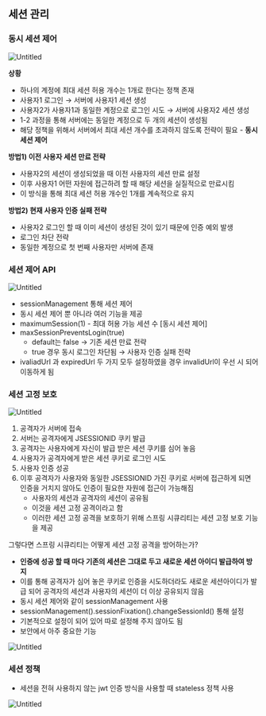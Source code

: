 ## 세션 관리

### 동시 세션 제어

![Untitled](https://prod-files-secure.s3.us-west-2.amazonaws.com/7f2365ae-ea78-4340-b09d-9671c8c311c7/bca92dde-dba6-46cb-8787-e036698d17a5/Untitled.png)

**상황**

- 하나의 계정에 최대 세션 허용 개수는 1개로 한다는 정책 존재
- 사용자1 로그인 → 서버에 사용자1 세션 생성
- 사용자2가 사용자1과 동일한 계정으로 로그인 시도 → 서버에 사용자2 세션 생성
- 1-2 과정을 통해 서버에는 동일한 계정으로 두 개의 세션이 생성됨
- 해당 정책을 위해서 서버에서 최대 세션 개수를 초과하지 않도록 전략이 필요 - **동시 세션 제어**

**방법1) 이전 사용자 세션 만료 전략**

- 사용자2의 세션이 생성되었을 때 이전 사용자의 세션 만료 설정
- 이후 사용자1 어떤 자원에 접근하려 할 때 해당 세션을 실질적으로 만료시킴
- 이 방식을 통해 최대 세션 허용 개수인 1개를 계속적으로 유지

**방법2) 현재 사용자 인증 실패 전략**

- 사용자2 로그인 할 때 이미 세션이 생성된 것이 있기 때문에 인증 예외 발생
- 로그인 차단 전략
- 동일한 계정으로 첫 번째 사용자만 서버에 존재

### 세션 제어 API

![Untitled](https://prod-files-secure.s3.us-west-2.amazonaws.com/7f2365ae-ea78-4340-b09d-9671c8c311c7/62b30bc4-1786-4f37-811c-5bbfa3464f7d/Untitled.png)

- sessionManagement 통해 세션 제어
- 동시 세션 제어 뿐 아니라 여러 기능을 제공
- maximumSession(1) - 최대 허용 가능 세션 수 [동시 세션 제어]
- maxSessionPreventsLogin(true)
    - default는 false → 기존 세션 만료 전략
    - true 경우 동시 로그인 차단됨 → 사용자 인증 실패 전략
- ivaliadUrl 과 expiredUrl 두 가지 모두 설정하였을 경우 invalidUrl이 우선 시 되어 이동하게 됨

### 세션 고정 보호

![Untitled](https://prod-files-secure.s3.us-west-2.amazonaws.com/7f2365ae-ea78-4340-b09d-9671c8c311c7/c3057c01-cfc1-4ffa-a4fd-b8417cfdab02/Untitled.png)

1. 공격자가 서버에 접속
2. 서버는 공격자에게 JSESSIONID 쿠키 발급
3. 공격자는 사용자에게 자신이 발급 받은 세션 쿠키를 심어 놓음
4. 사용자가 공격자에게 받은 세션 쿠키로 로그인 시도
5. 사용자 인증 성공
6. 이후 공격자가 사용자와 동일한 JSESSIONID 가진 쿠키로 서버에 접근하게 되면 인증을 거치지 않아도 인증이 필요한 자원에 접근이 가능해짐
    - 사용자의 세션과 공격자의 세션이 공유됨
    - 이것을 세션 고정 공격이라고 함
    - 이러한 세션 고정 공격을 보호하기 위해 스프링 시큐리티는 세션 고정 보호 기능을 제공

그렇다면 스프링 시큐리티는 어떻게 세션 고정 공격을 방어하는가?

- **인증에 성공 할 때 마다 기존의 세션은 그대로 두고 새로운 세션 아이디 발급하여 방지**
- 이를 통해 공격자가 심어 놓은 쿠키로 인증을 시도하더라도 새로운 세션아이디가 발급 되어 공격자의 세션과 사용자의 세션이 더 이상 공유되지 않음
- 동시 세션 제어와 같이 sessionManagement 사용
- sessionManagement().sessionFixation().changeSessionId() 통해 설정
- 기본적으로 설정이 되어 있어 따로 설정해 주지 않아도 됨
- 보안에서 아주 중요한 기능

![Untitled](https://prod-files-secure.s3.us-west-2.amazonaws.com/7f2365ae-ea78-4340-b09d-9671c8c311c7/78056421-bd4c-4174-a7c4-6d973feb7847/Untitled.png)

### 세션 정책

- 세션을 전혀 사용하지 않는 jwt 인증 방식을 사용할 때 stateless 정책 사용

![Untitled](https://prod-files-secure.s3.us-west-2.amazonaws.com/7f2365ae-ea78-4340-b09d-9671c8c311c7/2e75825f-2ffc-4896-b57c-596c8088bd30/Untitled.png)